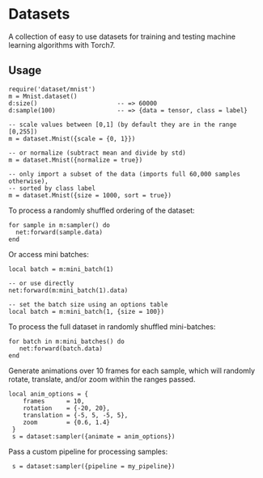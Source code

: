 # Datasets

A collection of easy to use datasets for training and testing machine learning
algorithms with Torch7.


## Usage

    require('dataset/mnist')
    m = Mnist.dataset()
    d:size()                      -- => 60000
    d:sample(100)                 -- => {data = tensor, class = label}

    -- scale values between [0,1] (by default they are in the range [0,255])
    m = dataset.Mnist({scale = {0, 1}})

    -- or normalize (subtract mean and divide by std)
    m = dataset.Mnist({normalize = true})

    -- only import a subset of the data (imports full 60,000 samples otherwise),
    -- sorted by class label
    m = dataset.Mnist({size = 1000, sort = true})


To process a randomly shuffled ordering of the dataset:

    for sample in m:sampler() do
      net:forward(sample.data)
    end


Or access mini batches:

    local batch = m:mini_batch(1)

    -- or use directly
    net:forward(m:mini_batch(1).data)

    -- set the batch size using an options table
    local batch = m:mini_batch(1, {size = 100})


To process the full dataset in randomly shuffled mini-batches:

    for batch in m:mini_batches() do
       net:forward(batch.data)
    end


Generate animations over 10 frames for each sample, which will
randomly rotate, translate, and/or zoom within the ranges passed.

    local anim_options = {
        frames      = 10,
        rotation    = {-20, 20},
        translation = {-5, 5, -5, 5},
        zoom        = {0.6, 1.4}
     }
     s = dataset:sampler({animate = anim_options})


Pass a custom pipeline for processing samples:

     s = dataset:sampler({pipeline = my_pipeline})
